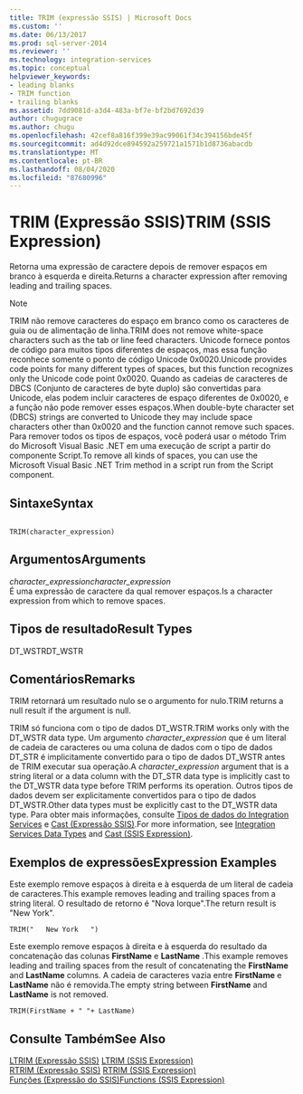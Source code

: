 ```yaml
---
title: TRIM (expressão SSIS) | Microsoft Docs
ms.custom: ''
ms.date: 06/13/2017
ms.prod: sql-server-2014
ms.reviewer: ''
ms.technology: integration-services
ms.topic: conceptual
helpviewer_keywords:
- leading blanks
- TRIM function
- trailing blanks
ms.assetid: 7dd9081d-a3d4-483a-bf7e-bf2bd7692d39
author: chugugrace
ms.author: chugu
ms.openlocfilehash: 42cef8a816f399e39ac99061f34c394156bde45f
ms.sourcegitcommit: ad4d92dce894592a259721a1571b1d8736abacdb
ms.translationtype: MT
ms.contentlocale: pt-BR
ms.lasthandoff: 08/04/2020
ms.locfileid: "87680996"
---
```

# <a name="trim-ssis-expression"></a><span data-ttu-id="ca6b7-102">TRIM (Expressão SSIS)</span><span class="sxs-lookup"><span data-stu-id="ca6b7-102">TRIM (SSIS Expression)</span></span>
  <span data-ttu-id="ca6b7-103">Retorna uma expressão de caractere depois de remover espaços em branco à esquerda e direita.</span><span class="sxs-lookup"><span data-stu-id="ca6b7-103">Returns a character expression after removing leading and trailing spaces.</span></span>  
  
> [!NOTE]  
>  <span data-ttu-id="ca6b7-104">TRIM não remove caracteres do espaço em branco como os caracteres de guia ou de alimentação de linha.</span><span class="sxs-lookup"><span data-stu-id="ca6b7-104">TRIM does not remove white-space characters such as the tab or line feed characters.</span></span> <span data-ttu-id="ca6b7-105">Unicode fornece pontos de código para muitos tipos diferentes de espaços, mas essa função reconhece somente o ponto de código Unicode 0x0020.</span><span class="sxs-lookup"><span data-stu-id="ca6b7-105">Unicode provides code points for many different types of spaces, but this function recognizes only the Unicode code point 0x0020.</span></span> <span data-ttu-id="ca6b7-106">Quando as cadeias de caracteres de DBCS (Conjunto de caracteres de byte duplo) são convertidas para Unicode, elas podem incluir caracteres de espaço diferentes de 0x0020, e a função não pode remover esses espaços.</span><span class="sxs-lookup"><span data-stu-id="ca6b7-106">When double-byte character set (DBCS) strings are converted to Unicode they may include space characters other than 0x0020 and the function cannot remove such spaces.</span></span> <span data-ttu-id="ca6b7-107">Para remover todos os tipos de espaços, você poderá usar o método Trim do Microsoft Visual Basic .NET em uma execução de script a partir do componente Script.</span><span class="sxs-lookup"><span data-stu-id="ca6b7-107">To remove all kinds of spaces, you can use the Microsoft Visual Basic .NET Trim method in a script run from the Script component.</span></span>  
  
## <a name="syntax"></a><span data-ttu-id="ca6b7-108">Sintaxe</span><span class="sxs-lookup"><span data-stu-id="ca6b7-108">Syntax</span></span>  
  
```  
  
TRIM(character_expression)  
```  
  
## <a name="arguments"></a><span data-ttu-id="ca6b7-109">Argumentos</span><span class="sxs-lookup"><span data-stu-id="ca6b7-109">Arguments</span></span>  
 <span data-ttu-id="ca6b7-110">*character_expression*</span><span class="sxs-lookup"><span data-stu-id="ca6b7-110">*character_expression*</span></span>  
 <span data-ttu-id="ca6b7-111">É uma expressão de caractere da qual remover espaços.</span><span class="sxs-lookup"><span data-stu-id="ca6b7-111">Is a character expression from which to remove spaces.</span></span>  
  
## <a name="result-types"></a><span data-ttu-id="ca6b7-112">Tipos de resultado</span><span class="sxs-lookup"><span data-stu-id="ca6b7-112">Result Types</span></span>  
 <span data-ttu-id="ca6b7-113">DT_WSTR</span><span class="sxs-lookup"><span data-stu-id="ca6b7-113">DT_WSTR</span></span>  
  
## <a name="remarks"></a><span data-ttu-id="ca6b7-114">Comentários</span><span class="sxs-lookup"><span data-stu-id="ca6b7-114">Remarks</span></span>  
 <span data-ttu-id="ca6b7-115">TRIM retornará um resultado nulo se o argumento for nulo.</span><span class="sxs-lookup"><span data-stu-id="ca6b7-115">TRIM returns a null result if the argument is null.</span></span>  
  
 <span data-ttu-id="ca6b7-116">TRIM só funciona com o tipo de dados DT_WSTR.</span><span class="sxs-lookup"><span data-stu-id="ca6b7-116">TRIM works only with the DT_WSTR data type.</span></span> <span data-ttu-id="ca6b7-117">Um argumento *character_expression* que é um literal de cadeia de caracteres ou uma coluna de dados com o tipo de dados DT_STR é implicitamente convertido para o tipo de dados DT_WSTR antes de TRIM executar sua operação.</span><span class="sxs-lookup"><span data-stu-id="ca6b7-117">A *character_expression* argument that is a string literal or a data column with the DT_STR data type is implicitly cast to the DT_WSTR data type before TRIM performs its operation.</span></span> <span data-ttu-id="ca6b7-118">Outros tipos de dados devem ser explicitamente convertidos para o tipo de dados DT_WSTR.</span><span class="sxs-lookup"><span data-stu-id="ca6b7-118">Other data types must be explicitly cast to the DT_WSTR data type.</span></span> <span data-ttu-id="ca6b7-119">Para obter mais informações, consulte [Tipos de dados do Integration Services](../data-flow/integration-services-data-types.md) e [Cast &#40;Expressão SSIS&#41;](cast-ssis-expression.md).</span><span class="sxs-lookup"><span data-stu-id="ca6b7-119">For more information, see [Integration Services Data Types](../data-flow/integration-services-data-types.md) and [Cast &#40;SSIS Expression&#41;](cast-ssis-expression.md).</span></span>  
  
## <a name="expression-examples"></a><span data-ttu-id="ca6b7-120">Exemplos de expressões</span><span class="sxs-lookup"><span data-stu-id="ca6b7-120">Expression Examples</span></span>  
 <span data-ttu-id="ca6b7-121">Este exemplo remove espaços à direita e à esquerda de um literal de cadeia de caracteres.</span><span class="sxs-lookup"><span data-stu-id="ca6b7-121">This example removes leading and trailing spaces from a string literal.</span></span> <span data-ttu-id="ca6b7-122">O resultado de retorno é "Nova Iorque".</span><span class="sxs-lookup"><span data-stu-id="ca6b7-122">The return result is "New York".</span></span>  
  
```  
TRIM("   New York   ")  
```  
  
 <span data-ttu-id="ca6b7-123">Este exemplo remove espaços à direita e à esquerda do resultado da concatenação das colunas **FirstName** e **LastName** .</span><span class="sxs-lookup"><span data-stu-id="ca6b7-123">This example removes leading and trailing spaces from the result of concatenating the **FirstName** and **LastName** columns.</span></span> <span data-ttu-id="ca6b7-124">A cadeia de caracteres vazia entre **FirstName** e **LastName** não é removida.</span><span class="sxs-lookup"><span data-stu-id="ca6b7-124">The empty string between **FirstName** and **LastName** is not removed.</span></span>  
  
```  
TRIM(FirstName + " "+ LastName)  
```  
  
## <a name="see-also"></a><span data-ttu-id="ca6b7-125">Consulte Também</span><span class="sxs-lookup"><span data-stu-id="ca6b7-125">See Also</span></span>  
 <span data-ttu-id="ca6b7-126">[LTRIM &#40;Expressão SSIS&#41;](trim-ssis-expression.md) </span><span class="sxs-lookup"><span data-stu-id="ca6b7-126">[LTRIM &#40;SSIS Expression&#41;](trim-ssis-expression.md) </span></span>  
 <span data-ttu-id="ca6b7-127">[RTRIM &#40;Expressão SSIS&#41;](rtrim-ssis-expression.md) </span><span class="sxs-lookup"><span data-stu-id="ca6b7-127">[RTRIM &#40;SSIS Expression&#41;](rtrim-ssis-expression.md) </span></span>  
 [<span data-ttu-id="ca6b7-128">Funções &#40;Expressão do SSIS&#41;</span><span class="sxs-lookup"><span data-stu-id="ca6b7-128">Functions &#40;SSIS Expression&#41;</span></span>](functions-ssis-expression.md)  
  
  
